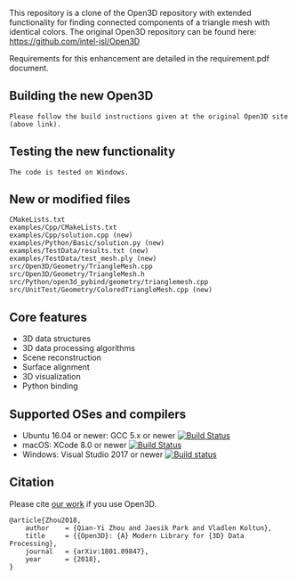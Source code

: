This repository is a clone of the Open3D repository with extended functionality for finding connected components of a triangle mesh with identical colors.
The original Open3D repository can be found here: https://github.com/intel-isl/Open3D

Requirements for this enhancement are detailed in the requirement.pdf document.

## Building the new Open3D
	Please follow the build instructions given at the original Open3D site (above link).

## Testing the new functionality
	The code is tested on Windows.

## New or modified files
	CMakeLists.txt
	examples/Cpp/CMakeLists.txt
	examples/Cpp/solution.cpp (new)
	examples/Python/Basic/solution.py (new)
	examples/TestData/results.txt (new)
	examples/TestData/test_mesh.ply (new)
	src/Open3D/Geometry/TriangleMesh.cpp
	src/Open3D/Geometry/TriangleMesh.h
	src/Python/open3d_pybind/geometry/trianglemesh.cpp
	src/UnitTest/Geometry/ColoredTriangleMesh.cpp (new)

## Core features

* 3D data structures
* 3D data processing algorithms
* Scene reconstruction
* Surface alignment
* 3D visualization
* Python binding

## Supported OSes and compilers

* Ubuntu 16.04 or newer: GCC 5.x or newer [![Build Status](https://travis-ci.org/intel-isl/Open3D.svg?branch=master)](https://travis-ci.org/intel-isl/Open3D)
* macOS: XCode 8.0 or newer [![Build Status](https://travis-ci.org/intel-isl/Open3D.svg?branch=master)](https://travis-ci.org/intel-isl/Open3D)
* Windows: Visual Studio 2017 or newer [![Build status](https://ci.appveyor.com/api/projects/status/3hasjo041lv6srsi/branch/master?svg=true)](https://ci.appveyor.com/project/yxlao/open3d/branch/master)

## Citation
Please cite [our work](https://arxiv.org/abs/1801.09847) if you use Open3D.

```
@article{Zhou2018,
	author    = {Qian-Yi Zhou and Jaesik Park and Vladlen Koltun},
	title     = {{Open3D}: {A} Modern Library for {3D} Data Processing},
	journal   = {arXiv:1801.09847},
	year      = {2018},
}
```
